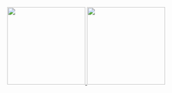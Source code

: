 <!--
**ppinheiro99/ppinheiro99** is a ✨ _special_ ✨ repository because its `README.md` (this file) appears on your GitHub profile.

Here are some ideas to get you started:

- 🔭 I’m currently working on ...
- 🌱 I’m currently learning ...
- 👯 I’m looking to collaborate on ...
- 🤔 I’m looking for help with ...
- 💬 Ask me about ...
- 📫 How to reach me: ...
- 😄 Pronouns: ...
- ⚡ Fun fact: ...
-->
 <div>
  <a href="https://github.com/ppinheiro99">
  <img height="180em" src="https://github-readme-stats.vercel.app/api?username=ppinheiro99&show_icons=true&theme=dark&include_all_commits=true&count_private=true"/>
  <img height="180em " src="https://github-readme-stats.vercel.app/api/top-langs/?username=ppinheiro99&layout=compact&langs_count=10&theme=dark"/>
</div>
